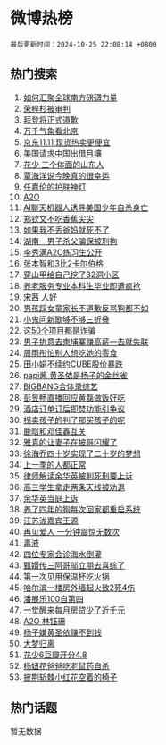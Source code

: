 # 微博热榜

`最后更新时间：2024-10-25 22:08:14 +0800`

## 热门搜索

1. [如何汇聚全球南方磅礴力量](https://m.weibo.cn/search?containerid=100103type%3D1%26t%3D10%26q%3D%23%E5%A6%82%E4%BD%95%E6%B1%87%E8%81%9A%E5%85%A8%E7%90%83%E5%8D%97%E6%96%B9%E7%A3%85%E7%A4%B4%E5%8A%9B%E9%87%8F%23&stream_entry_id=51&isnewpage=1&extparam=seat%3D1%26c_type%3D51%26q%3D%2523%25E5%25A6%2582%25E4%25BD%2595%25E6%25B1%2587%25E8%2581%259A%25E5%2585%25A8%25E7%2590%2583%25E5%258D%2597%25E6%2596%25B9%25E7%25A3%2585%25E7%25A4%25B4%25E5%258A%259B%25E9%2587%258F%2523%26dgr%3D0%26cate%3D10103%26pos%3D0%26filter_type%3Drealtimehot%26stream_entry_id%3D51%26display_time%3D1729865293%26pre_seqid%3D172986529359302206032149)
1. [荣梓杉被审判](https://m.weibo.cn/search?containerid=100103type%3D1%26t%3D10%26q%3D%23%E8%8D%A3%E6%A2%93%E6%9D%89%E8%A2%AB%E5%AE%A1%E5%88%A4%23&stream_entry_id=31&isnewpage=1&extparam=seat%3D1%26c_type%3D31%26band_rank%3D1%26cate%3D5001%26lcate%3D5001%26flag%3D1%26q%3D%2523%25E8%258D%25A3%25E6%25A2%2593%25E6%259D%2589%25E8%25A2%25AB%25E5%25AE%25A1%25E5%2588%25A4%2523%26dgr%3D0%26stream_entry_id%3D31%26realpos%3D1%26filter_type%3Drealtimehot%26pos%3D0%26display_time%3D1729865293%26pre_seqid%3D172986529359302206032149)
1. [拜登将正式道歉](https://m.weibo.cn/search?containerid=100103type%3D1%26t%3D10%26q%3D%23%E6%8B%9C%E7%99%BB%E5%B0%86%E6%AD%A3%E5%BC%8F%E9%81%93%E6%AD%89%23&stream_entry_id=31&isnewpage=1&extparam=seat%3D1%26c_type%3D31%26band_rank%3D2%26cate%3D5001%26lcate%3D5001%26flag%3D1%26q%3D%2523%25E6%258B%259C%25E7%2599%25BB%25E5%25B0%2586%25E6%25AD%25A3%25E5%25BC%258F%25E9%2581%2593%25E6%25AD%2589%2523%26dgr%3D0%26stream_entry_id%3D31%26realpos%3D2%26filter_type%3Drealtimehot%26pos%3D1%26display_time%3D1729865293%26pre_seqid%3D172986529359302206032149)
1. [万千气象看北京](https://m.weibo.cn/search?containerid=100103type%3D1%26t%3D10%26q%3D%23%E4%B8%87%E5%8D%83%E6%B0%94%E8%B1%A1%E7%9C%8B%E5%8C%97%E4%BA%AC%23&stream_entry_id=31&isnewpage=1&extparam=seat%3D1%26c_type%3D31%26band_rank%3D3%26cate%3D5001%26lcate%3D5001%26flag%3D0%26q%3D%2523%25E4%25B8%2587%25E5%258D%2583%25E6%25B0%2594%25E8%25B1%25A1%25E7%259C%258B%25E5%258C%2597%25E4%25BA%25AC%2523%26dgr%3D0%26stream_entry_id%3D31%26realpos%3D3%26filter_type%3Drealtimehot%26pos%3D2%26display_time%3D1729865293%26pre_seqid%3D172986529359302206032149)
1. [京东11.11 现货热卖更便宜](https://m.weibo.cn/search?containerid=100103type%3D1%26t%3D10%26q%3D%23%E4%BA%AC%E4%B8%9C11.11+%E7%8E%B0%E8%B4%A7%E7%83%AD%E5%8D%96%E6%9B%B4%E4%BE%BF%E5%AE%9C%23&stream_entry_id=31&isnewpage=1&extparam=seat%3D1%26c_type%3D31%26adid%3D260430%26band_rank%3D4%26cate%3D5001%26pos%3D3%26is_ad_pos%3D1%26stream_entry_id%3D31%26q%3D%2523%25E4%25BA%25AC%25E4%25B8%259C11.11%2520%25E7%258E%25B0%25E8%25B4%25A7%25E7%2583%25AD%25E5%258D%2596%25E6%259B%25B4%25E4%25BE%25BF%25E5%25AE%259C%2523%26dgr%3D0%26lcate%3D5001%26filter_type%3Drealtimehot%26topic_ad%3D1%26display_time%3D1729865293%26pre_seqid%3D172986529359302206032149)
1. [美国请求中国出借月壤](https://m.weibo.cn/search?containerid=100103type%3D1%26t%3D10%26q%3D%23%E7%BE%8E%E5%9B%BD%E8%AF%B7%E6%B1%82%E4%B8%AD%E5%9B%BD%E5%87%BA%E5%80%9F%E6%9C%88%E5%A3%A4%23&stream_entry_id=31&isnewpage=1&extparam=seat%3D1%26c_type%3D31%26band_rank%3D4%26cate%3D5001%26lcate%3D5001%26flag%3D2%26q%3D%2523%25E7%25BE%258E%25E5%259B%25BD%25E8%25AF%25B7%25E6%25B1%2582%25E4%25B8%25AD%25E5%259B%25BD%25E5%2587%25BA%25E5%2580%259F%25E6%259C%2588%25E5%25A3%25A4%2523%26dgr%3D0%26stream_entry_id%3D31%26realpos%3D4%26filter_type%3Drealtimehot%26pos%3D4%26display_time%3D1729865293%26pre_seqid%3D172986529359302206032149)
1. [花少 三个体面的山东人](https://m.weibo.cn/search?containerid=100103type%3D1%26t%3D10%26q%3D%E8%8A%B1%E5%B0%91+%E4%B8%89%E4%B8%AA%E4%BD%93%E9%9D%A2%E7%9A%84%E5%B1%B1%E4%B8%9C%E4%BA%BA&stream_entry_id=31&isnewpage=1&extparam=seat%3D1%26c_type%3D31%26band_rank%3D5%26cate%3D5001%26lcate%3D5001%26flag%3D2%26q%3D%25E8%258A%25B1%25E5%25B0%2591%2520%25E4%25B8%2589%25E4%25B8%25AA%25E4%25BD%2593%25E9%259D%25A2%25E7%259A%2584%25E5%25B1%25B1%25E4%25B8%259C%25E4%25BA%25BA%26dgr%3D0%26stream_entry_id%3D31%26realpos%3D5%26filter_type%3Drealtimehot%26pos%3D5%26display_time%3D1729865293%26pre_seqid%3D172986529359302206032149)
1. [覃海洋说今晚真的很幸运](https://m.weibo.cn/search?containerid=100103type%3D1%26t%3D10%26q%3D%23%E8%A6%83%E6%B5%B7%E6%B4%8B%E8%AF%B4%E4%BB%8A%E6%99%9A%E7%9C%9F%E7%9A%84%E5%BE%88%E5%B9%B8%E8%BF%90%23&stream_entry_id=31&isnewpage=1&extparam=seat%3D1%26c_type%3D31%26band_rank%3D6%26cate%3D5001%26lcate%3D5001%26flag%3D1%26q%3D%2523%25E8%25A6%2583%25E6%25B5%25B7%25E6%25B4%258B%25E8%25AF%25B4%25E4%25BB%258A%25E6%2599%259A%25E7%259C%259F%25E7%259A%2584%25E5%25BE%2588%25E5%25B9%25B8%25E8%25BF%2590%2523%26dgr%3D0%26stream_entry_id%3D31%26realpos%3D6%26filter_type%3Drealtimehot%26pos%3D6%26display_time%3D1729865293%26pre_seqid%3D172986529359302206032149)
1. [任嘉伦的护肤神灯](https://m.weibo.cn/search?containerid=100103type%3D1%26t%3D10%26q%3D%23%E4%BB%BB%E5%98%89%E4%BC%A6%E7%9A%84%E6%8A%A4%E8%82%A4%E7%A5%9E%E7%81%AF%23&stream_entry_id=31&isnewpage=1&extparam=seat%3D1%26c_type%3D31%26adid%3D260286%26band_rank%3D7%26cate%3D5001%26pos%3D7%26is_ad_pos%3D1%26stream_entry_id%3D31%26q%3D%2523%25E4%25BB%25BB%25E5%2598%2589%25E4%25BC%25A6%25E7%259A%2584%25E6%258A%25A4%25E8%2582%25A4%25E7%25A5%259E%25E7%2581%25AF%2523%26dgr%3D0%26lcate%3D5001%26filter_type%3Drealtimehot%26topic_ad%3D1%26display_time%3D1729865293%26pre_seqid%3D172986529359302206032149)
1. [A2O](https://m.weibo.cn/search?containerid=100103type%3D1%26t%3D10%26q%3DA2O&stream_entry_id=31&isnewpage=1&extparam=seat%3D1%26c_type%3D31%26band_rank%3D7%26cate%3D5001%26lcate%3D5001%26flag%3D1%26q%3DA2O%26dgr%3D0%26stream_entry_id%3D31%26realpos%3D7%26filter_type%3Drealtimehot%26pos%3D8%26display_time%3D1729865293%26pre_seqid%3D172986529359302206032149)
1. [AI聊天机器人诱导美国少年自杀身亡](https://m.weibo.cn/search?containerid=100103type%3D1%26t%3D10%26q%3D%23AI%E8%81%8A%E5%A4%A9%E6%9C%BA%E5%99%A8%E4%BA%BA%E8%AF%B1%E5%AF%BC%E7%BE%8E%E5%9B%BD%E5%B0%91%E5%B9%B4%E8%87%AA%E6%9D%80%E8%BA%AB%E4%BA%A1%23&stream_entry_id=31&isnewpage=1&extparam=seat%3D1%26c_type%3D31%26band_rank%3D8%26cate%3D5001%26lcate%3D5001%26flag%3D1%26q%3D%2523AI%25E8%2581%258A%25E5%25A4%25A9%25E6%259C%25BA%25E5%2599%25A8%25E4%25BA%25BA%25E8%25AF%25B1%25E5%25AF%25BC%25E7%25BE%258E%25E5%259B%25BD%25E5%25B0%2591%25E5%25B9%25B4%25E8%2587%25AA%25E6%259D%2580%25E8%25BA%25AB%25E4%25BA%25A1%2523%26dgr%3D0%26stream_entry_id%3D31%26realpos%3D8%26filter_type%3Drealtimehot%26pos%3D9%26display_time%3D1729865293%26pre_seqid%3D172986529359302206032149)
1. [郑钦文不吃香蕉尖尖](https://m.weibo.cn/search?containerid=100103type%3D1%26t%3D10%26q%3D%E9%83%91%E9%92%A6%E6%96%87%E4%B8%8D%E5%90%83%E9%A6%99%E8%95%89%E5%B0%96%E5%B0%96&stream_entry_id=31&isnewpage=1&extparam=seat%3D1%26c_type%3D31%26band_rank%3D9%26cate%3D5001%26lcate%3D5001%26flag%3D0%26q%3D%25E9%2583%2591%25E9%2592%25A6%25E6%2596%2587%25E4%25B8%258D%25E5%2590%2583%25E9%25A6%2599%25E8%2595%2589%25E5%25B0%2596%25E5%25B0%2596%26dgr%3D0%26stream_entry_id%3D31%26realpos%3D9%26filter_type%3Drealtimehot%26pos%3D10%26display_time%3D1729865293%26pre_seqid%3D172986529359302206032149)
1. [如果我不丢爸妈就死不了](https://m.weibo.cn/search?containerid=100103type%3D1%26t%3D10%26q%3D%23%E5%A6%82%E6%9E%9C%E6%88%91%E4%B8%8D%E4%B8%A2%E7%88%B8%E5%A6%88%E5%B0%B1%E6%AD%BB%E4%B8%8D%E4%BA%86%23&stream_entry_id=31&isnewpage=1&extparam=seat%3D1%26c_type%3D31%26band_rank%3D10%26cate%3D5001%26lcate%3D5001%26flag%3D1%26q%3D%2523%25E5%25A6%2582%25E6%259E%259C%25E6%2588%2591%25E4%25B8%258D%25E4%25B8%25A2%25E7%2588%25B8%25E5%25A6%2588%25E5%25B0%25B1%25E6%25AD%25BB%25E4%25B8%258D%25E4%25BA%2586%2523%26dgr%3D0%26stream_entry_id%3D31%26realpos%3D10%26filter_type%3Drealtimehot%26pos%3D11%26display_time%3D1729865293%26pre_seqid%3D172986529359302206032149)
1. [湖南一男子杀父骗保被刑拘](https://m.weibo.cn/search?containerid=100103type%3D1%26t%3D10%26q%3D%23%E6%B9%96%E5%8D%97%E4%B8%80%E7%94%B7%E5%AD%90%E6%9D%80%E7%88%B6%E9%AA%97%E4%BF%9D%E8%A2%AB%E5%88%91%E6%8B%98%23&stream_entry_id=31&isnewpage=1&extparam=seat%3D1%26c_type%3D31%26band_rank%3D11%26cate%3D5001%26lcate%3D5001%26flag%3D1%26q%3D%2523%25E6%25B9%2596%25E5%258D%2597%25E4%25B8%2580%25E7%2594%25B7%25E5%25AD%2590%25E6%259D%2580%25E7%2588%25B6%25E9%25AA%2597%25E4%25BF%259D%25E8%25A2%25AB%25E5%2588%2591%25E6%258B%2598%2523%26dgr%3D0%26stream_entry_id%3D31%26realpos%3D11%26filter_type%3Drealtimehot%26pos%3D12%26display_time%3D1729865293%26pre_seqid%3D172986529359302206032149)
1. [李秀满A2O练习生公开](https://m.weibo.cn/search?containerid=100103type%3D1%26t%3D10%26q%3D%23%E6%9D%8E%E7%A7%80%E6%BB%A1A2O%E7%BB%83%E4%B9%A0%E7%94%9F%E5%85%AC%E5%BC%80%23&stream_entry_id=31&isnewpage=1&extparam=seat%3D1%26c_type%3D31%26band_rank%3D12%26cate%3D5001%26lcate%3D5001%26flag%3D1%26q%3D%2523%25E6%259D%258E%25E7%25A7%2580%25E6%25BB%25A1A2O%25E7%25BB%2583%25E4%25B9%25A0%25E7%2594%259F%25E5%2585%25AC%25E5%25BC%2580%2523%26dgr%3D0%26stream_entry_id%3D31%26realpos%3D12%26filter_type%3Drealtimehot%26pos%3D13%26display_time%3D1729865293%26pre_seqid%3D172986529359302206032149)
1. [张本智和3比2卡尔伯格](https://m.weibo.cn/search?containerid=100103type%3D1%26t%3D10%26q%3D%23%E5%BC%A0%E6%9C%AC%E6%99%BA%E5%92%8C3%E6%AF%942%E5%8D%A1%E5%B0%94%E4%BC%AF%E6%A0%BC%23&stream_entry_id=31&isnewpage=1&extparam=seat%3D1%26c_type%3D31%26band_rank%3D13%26cate%3D5001%26lcate%3D5001%26flag%3D1%26q%3D%2523%25E5%25BC%25A0%25E6%259C%25AC%25E6%2599%25BA%25E5%2592%258C3%25E6%25AF%25942%25E5%258D%25A1%25E5%25B0%2594%25E4%25BC%25AF%25E6%25A0%25BC%2523%26dgr%3D0%26stream_entry_id%3D31%26realpos%3D13%26filter_type%3Drealtimehot%26pos%3D14%26display_time%3D1729865293%26pre_seqid%3D172986529359302206032149)
1. [穿山甲给自己挖了32洞小区](https://m.weibo.cn/search?containerid=100103type%3D1%26t%3D10%26q%3D%23%E7%A9%BF%E5%B1%B1%E7%94%B2%E7%BB%99%E8%87%AA%E5%B7%B1%E6%8C%96%E4%BA%8632%E6%B4%9E%E5%B0%8F%E5%8C%BA%23&stream_entry_id=31&isnewpage=1&extparam=seat%3D1%26c_type%3D31%26band_rank%3D14%26cate%3D5001%26lcate%3D5001%26flag%3D1%26q%3D%2523%25E7%25A9%25BF%25E5%25B1%25B1%25E7%2594%25B2%25E7%25BB%2599%25E8%2587%25AA%25E5%25B7%25B1%25E6%258C%2596%25E4%25BA%258632%25E6%25B4%259E%25E5%25B0%258F%25E5%258C%25BA%2523%26dgr%3D0%26stream_entry_id%3D31%26realpos%3D14%26filter_type%3Drealtimehot%26pos%3D15%26display_time%3D1729865293%26pre_seqid%3D172986529359302206032149)
1. [养老服务专业本科生毕业即遭疯抢](https://m.weibo.cn/search?containerid=100103type%3D1%26t%3D10%26q%3D%23%E5%85%BB%E8%80%81%E6%9C%8D%E5%8A%A1%E4%B8%93%E4%B8%9A%E6%9C%AC%E7%A7%91%E7%94%9F%E6%AF%95%E4%B8%9A%E5%8D%B3%E9%81%AD%E7%96%AF%E6%8A%A2%23&stream_entry_id=31&isnewpage=1&extparam=seat%3D1%26c_type%3D31%26band_rank%3D15%26cate%3D5001%26lcate%3D5001%26flag%3D1%26q%3D%2523%25E5%2585%25BB%25E8%2580%2581%25E6%259C%258D%25E5%258A%25A1%25E4%25B8%2593%25E4%25B8%259A%25E6%259C%25AC%25E7%25A7%2591%25E7%2594%259F%25E6%25AF%2595%25E4%25B8%259A%25E5%258D%25B3%25E9%2581%25AD%25E7%2596%25AF%25E6%258A%25A2%2523%26dgr%3D0%26stream_entry_id%3D31%26realpos%3D15%26filter_type%3Drealtimehot%26pos%3D16%26display_time%3D1729865293%26pre_seqid%3D172986529359302206032149)
1. [宋茜 人好](https://m.weibo.cn/search?containerid=100103type%3D1%26t%3D10%26q%3D%E5%AE%8B%E8%8C%9C+%E4%BA%BA%E5%A5%BD&stream_entry_id=31&isnewpage=1&extparam=seat%3D1%26c_type%3D31%26band_rank%3D16%26cate%3D5001%26lcate%3D5001%26flag%3D0%26q%3D%25E5%25AE%258B%25E8%258C%259C%2520%25E4%25BA%25BA%25E5%25A5%25BD%26dgr%3D0%26stream_entry_id%3D31%26realpos%3D16%26filter_type%3Drealtimehot%26pos%3D17%26display_time%3D1729865293%26pre_seqid%3D172986529359302206032149)
1. [男孩踩女童家长不道歉反骂狗都不如](https://m.weibo.cn/search?containerid=100103type%3D1%26t%3D10%26q%3D%23%E7%94%B7%E5%AD%A9%E8%B8%A9%E5%A5%B3%E7%AB%A5%E5%AE%B6%E9%95%BF%E4%B8%8D%E9%81%93%E6%AD%89%E5%8F%8D%E9%AA%82%E7%8B%97%E9%83%BD%E4%B8%8D%E5%A6%82%23&stream_entry_id=31&isnewpage=1&extparam=seat%3D1%26c_type%3D31%26band_rank%3D17%26cate%3D5001%26lcate%3D5001%26flag%3D0%26q%3D%2523%25E7%2594%25B7%25E5%25AD%25A9%25E8%25B8%25A9%25E5%25A5%25B3%25E7%25AB%25A5%25E5%25AE%25B6%25E9%2595%25BF%25E4%25B8%258D%25E9%2581%2593%25E6%25AD%2589%25E5%258F%258D%25E9%25AA%2582%25E7%258B%2597%25E9%2583%25BD%25E4%25B8%258D%25E5%25A6%2582%2523%26dgr%3D0%26stream_entry_id%3D31%26realpos%3D17%26filter_type%3Drealtimehot%26pos%3D18%26display_time%3D1729865293%26pre_seqid%3D172986529359302206032149)
1. [小鬼问新歌够不够三折叠](https://m.weibo.cn/search?containerid=100103type%3D1%26t%3D10%26q%3D%E5%B0%8F%E9%AC%BC%E9%97%AE%E6%96%B0%E6%AD%8C%E5%A4%9F%E4%B8%8D%E5%A4%9F%E4%B8%89%E6%8A%98%E5%8F%A0&stream_entry_id=31&isnewpage=1&extparam=seat%3D1%26c_type%3D31%26band_rank%3D18%26cate%3D5001%26lcate%3D5001%26flag%3D1%26q%3D%25E5%25B0%258F%25E9%25AC%25BC%25E9%2597%25AE%25E6%2596%25B0%25E6%25AD%258C%25E5%25A4%259F%25E4%25B8%258D%25E5%25A4%259F%25E4%25B8%2589%25E6%258A%2598%25E5%258F%25A0%26dgr%3D0%26stream_entry_id%3D31%26realpos%3D18%26filter_type%3Drealtimehot%26pos%3D19%26display_time%3D1729865293%26pre_seqid%3D172986529359302206032149)
1. [这50个项目都是诈骗](https://m.weibo.cn/search?containerid=100103type%3D1%26t%3D10%26q%3D%23%E8%BF%9950%E4%B8%AA%E9%A1%B9%E7%9B%AE%E9%83%BD%E6%98%AF%E8%AF%88%E9%AA%97%23&stream_entry_id=31&isnewpage=1&extparam=seat%3D1%26c_type%3D31%26band_rank%3D19%26cate%3D5001%26lcate%3D5001%26flag%3D0%26q%3D%2523%25E8%25BF%259950%25E4%25B8%25AA%25E9%25A1%25B9%25E7%259B%25AE%25E9%2583%25BD%25E6%2598%25AF%25E8%25AF%2588%25E9%25AA%2597%2523%26dgr%3D0%26stream_entry_id%3D31%26realpos%3D19%26filter_type%3Drealtimehot%26pos%3D20%26display_time%3D1729865293%26pre_seqid%3D172986529359302206032149)
1. [男子执意去柬埔寨赚高薪一去就失联](https://m.weibo.cn/search?containerid=100103type%3D1%26t%3D10%26q%3D%23%E7%94%B7%E5%AD%90%E6%89%A7%E6%84%8F%E5%8E%BB%E6%9F%AC%E5%9F%94%E5%AF%A8%E8%B5%9A%E9%AB%98%E8%96%AA%E4%B8%80%E5%8E%BB%E5%B0%B1%E5%A4%B1%E8%81%94%23&stream_entry_id=31&isnewpage=1&extparam=seat%3D1%26c_type%3D31%26band_rank%3D20%26cate%3D5001%26lcate%3D5001%26flag%3D1%26q%3D%2523%25E7%2594%25B7%25E5%25AD%2590%25E6%2589%25A7%25E6%2584%258F%25E5%258E%25BB%25E6%259F%25AC%25E5%259F%2594%25E5%25AF%25A8%25E8%25B5%259A%25E9%25AB%2598%25E8%2596%25AA%25E4%25B8%2580%25E5%258E%25BB%25E5%25B0%25B1%25E5%25A4%25B1%25E8%2581%2594%2523%26dgr%3D0%26stream_entry_id%3D31%26realpos%3D20%26filter_type%3Drealtimehot%26pos%3D21%26display_time%3D1729865293%26pre_seqid%3D172986529359302206032149)
1. [周雨彤怕别人想吃她的零食](https://m.weibo.cn/search?containerid=100103type%3D1%26t%3D10%26q%3D%23%E5%91%A8%E9%9B%A8%E5%BD%A4%E6%80%95%E5%88%AB%E4%BA%BA%E6%83%B3%E5%90%83%E5%A5%B9%E7%9A%84%E9%9B%B6%E9%A3%9F%23&stream_entry_id=31&isnewpage=1&extparam=seat%3D1%26c_type%3D31%26band_rank%3D21%26cate%3D5001%26lcate%3D5001%26flag%3D2%26q%3D%2523%25E5%2591%25A8%25E9%259B%25A8%25E5%25BD%25A4%25E6%2580%2595%25E5%2588%25AB%25E4%25BA%25BA%25E6%2583%25B3%25E5%2590%2583%25E5%25A5%25B9%25E7%259A%2584%25E9%259B%25B6%25E9%25A3%259F%2523%26dgr%3D0%26stream_entry_id%3D31%26realpos%3D21%26filter_type%3Drealtimehot%26pos%3D22%26display_time%3D1729865293%26pre_seqid%3D172986529359302206032149)
1. [田小娟不续约CUBE股价暴跌](https://m.weibo.cn/search?containerid=100103type%3D1%26t%3D10%26q%3D%23%E7%94%B0%E5%B0%8F%E5%A8%9F%E4%B8%8D%E7%BB%AD%E7%BA%A6CUBE%E8%82%A1%E4%BB%B7%E6%9A%B4%E8%B7%8C%23&stream_entry_id=31&isnewpage=1&extparam=seat%3D1%26c_type%3D31%26band_rank%3D22%26cate%3D5001%26lcate%3D5001%26flag%3D1%26q%3D%2523%25E7%2594%25B0%25E5%25B0%258F%25E5%25A8%259F%25E4%25B8%258D%25E7%25BB%25AD%25E7%25BA%25A6CUBE%25E8%2582%25A1%25E4%25BB%25B7%25E6%259A%25B4%25E8%25B7%258C%2523%26dgr%3D0%26stream_entry_id%3D31%26realpos%3D22%26filter_type%3Drealtimehot%26pos%3D23%26display_time%3D1729865293%26pre_seqid%3D172986529359302206032149)
1. [papi酱 黄圣依是杨子的金丝雀](https://m.weibo.cn/search?containerid=100103type%3D1%26t%3D10%26q%3Dpapi%E9%85%B1+%E9%BB%84%E5%9C%A3%E4%BE%9D%E6%98%AF%E6%9D%A8%E5%AD%90%E7%9A%84%E9%87%91%E4%B8%9D%E9%9B%80&stream_entry_id=31&isnewpage=1&extparam=seat%3D1%26c_type%3D31%26band_rank%3D23%26cate%3D5001%26lcate%3D5001%26flag%3D0%26q%3Dpapi%25E9%2585%25B1%2520%25E9%25BB%2584%25E5%259C%25A3%25E4%25BE%259D%25E6%2598%25AF%25E6%259D%25A8%25E5%25AD%2590%25E7%259A%2584%25E9%2587%2591%25E4%25B8%259D%25E9%259B%2580%26dgr%3D0%26stream_entry_id%3D31%26realpos%3D23%26filter_type%3Drealtimehot%26pos%3D24%26display_time%3D1729865293%26pre_seqid%3D172986529359302206032149)
1. [BIGBANG合体录综艺](https://m.weibo.cn/search?containerid=100103type%3D1%26t%3D10%26q%3D%23BIGBANG%E5%90%88%E4%BD%93%E5%BD%95%E7%BB%BC%E8%89%BA%23&stream_entry_id=31&isnewpage=1&extparam=seat%3D1%26c_type%3D31%26band_rank%3D24%26cate%3D5001%26lcate%3D5001%26flag%3D0%26q%3D%2523BIGBANG%25E5%2590%2588%25E4%25BD%2593%25E5%25BD%2595%25E7%25BB%25BC%25E8%2589%25BA%2523%26dgr%3D0%26stream_entry_id%3D31%26realpos%3D24%26filter_type%3Drealtimehot%26pos%3D25%26display_time%3D1729865293%26pre_seqid%3D172986529359302206032149)
1. [彭昱畅直播回应黄磊做饭好吃](https://m.weibo.cn/search?containerid=100103type%3D1%26t%3D10%26q%3D%23%E5%BD%AD%E6%98%B1%E7%95%85%E7%9B%B4%E6%92%AD%E5%9B%9E%E5%BA%94%E9%BB%84%E7%A3%8A%E5%81%9A%E9%A5%AD%E5%A5%BD%E5%90%83%23&stream_entry_id=31&isnewpage=1&extparam=seat%3D1%26c_type%3D31%26band_rank%3D25%26cate%3D5001%26lcate%3D5001%26flag%3D0%26q%3D%2523%25E5%25BD%25AD%25E6%2598%25B1%25E7%2595%2585%25E7%259B%25B4%25E6%2592%25AD%25E5%259B%259E%25E5%25BA%2594%25E9%25BB%2584%25E7%25A3%258A%25E5%2581%259A%25E9%25A5%25AD%25E5%25A5%25BD%25E5%2590%2583%2523%26dgr%3D0%26stream_entry_id%3D31%26realpos%3D25%26filter_type%3Drealtimehot%26pos%3D26%26display_time%3D1729865293%26pre_seqid%3D172986529359302206032149)
1. [酒店订单订后即焚功能引争议](https://m.weibo.cn/search?containerid=100103type%3D1%26t%3D10%26q%3D%23%E9%85%92%E5%BA%97%E8%AE%A2%E5%8D%95%E8%AE%A2%E5%90%8E%E5%8D%B3%E7%84%9A%E5%8A%9F%E8%83%BD%E5%BC%95%E4%BA%89%E8%AE%AE%23&stream_entry_id=31&isnewpage=1&extparam=seat%3D1%26c_type%3D31%26band_rank%3D26%26cate%3D5001%26lcate%3D5001%26flag%3D1%26q%3D%2523%25E9%2585%2592%25E5%25BA%2597%25E8%25AE%25A2%25E5%258D%2595%25E8%25AE%25A2%25E5%2590%258E%25E5%258D%25B3%25E7%2584%259A%25E5%258A%259F%25E8%2583%25BD%25E5%25BC%2595%25E4%25BA%2589%25E8%25AE%25AE%2523%26dgr%3D0%26stream_entry_id%3D31%26realpos%3D26%26filter_type%3Drealtimehot%26pos%3D27%26display_time%3D1729865293%26pre_seqid%3D172986529359302206032149)
1. [拐卖孩子的判了那买孩子的呢](https://m.weibo.cn/search?containerid=100103type%3D1%26t%3D10%26q%3D%23%E6%8B%90%E5%8D%96%E5%AD%A9%E5%AD%90%E7%9A%84%E5%88%A4%E4%BA%86%E9%82%A3%E4%B9%B0%E5%AD%A9%E5%AD%90%E7%9A%84%E5%91%A2%23&stream_entry_id=31&isnewpage=1&extparam=seat%3D1%26c_type%3D31%26band_rank%3D27%26cate%3D5001%26lcate%3D5001%26flag%3D1%26q%3D%2523%25E6%258B%2590%25E5%258D%2596%25E5%25AD%25A9%25E5%25AD%2590%25E7%259A%2584%25E5%2588%25A4%25E4%25BA%2586%25E9%2582%25A3%25E4%25B9%25B0%25E5%25AD%25A9%25E5%25AD%2590%25E7%259A%2584%25E5%2591%25A2%2523%26dgr%3D0%26stream_entry_id%3D31%26realpos%3D27%26filter_type%3Drealtimehot%26pos%3D28%26display_time%3D1729865293%26pre_seqid%3D172986529359302206032149)
1. [鹿晗和邓佳鑫互关](https://m.weibo.cn/search?containerid=100103type%3D1%26t%3D10%26q%3D%23%E9%B9%BF%E6%99%97%E5%92%8C%E9%82%93%E4%BD%B3%E9%91%AB%E4%BA%92%E5%85%B3%23&stream_entry_id=31&isnewpage=1&extparam=seat%3D1%26c_type%3D31%26band_rank%3D28%26cate%3D5001%26lcate%3D5001%26flag%3D0%26q%3D%2523%25E9%25B9%25BF%25E6%2599%2597%25E5%2592%258C%25E9%2582%2593%25E4%25BD%25B3%25E9%2591%25AB%25E4%25BA%2592%25E5%2585%25B3%2523%26dgr%3D0%26stream_entry_id%3D31%26realpos%3D28%26filter_type%3Drealtimehot%26pos%3D29%26display_time%3D1729865293%26pre_seqid%3D172986529359302206032149)
1. [雅真的让妻子在披哥闪耀了](https://m.weibo.cn/search?containerid=100103type%3D1%26t%3D10%26q%3D%E9%9B%85%E7%9C%9F%E7%9A%84%E8%AE%A9%E5%A6%BB%E5%AD%90%E5%9C%A8%E6%8A%AB%E5%93%A5%E9%97%AA%E8%80%80%E4%BA%86&stream_entry_id=31&isnewpage=1&extparam=seat%3D1%26c_type%3D31%26band_rank%3D29%26cate%3D5001%26lcate%3D5001%26flag%3D1%26q%3D%25E9%259B%2585%25E7%259C%259F%25E7%259A%2584%25E8%25AE%25A9%25E5%25A6%25BB%25E5%25AD%2590%25E5%259C%25A8%25E6%258A%25AB%25E5%2593%25A5%25E9%2597%25AA%25E8%2580%2580%25E4%25BA%2586%26dgr%3D0%26stream_entry_id%3D31%26realpos%3D29%26filter_type%3Drealtimehot%26pos%3D30%26display_time%3D1729865293%26pre_seqid%3D172986529359302206032149)
1. [徐海乔四十岁实现了二十岁的梦想](https://m.weibo.cn/search?containerid=100103type%3D1%26t%3D10%26q%3D%E5%BE%90%E6%B5%B7%E4%B9%94%E5%9B%9B%E5%8D%81%E5%B2%81%E5%AE%9E%E7%8E%B0%E4%BA%86%E4%BA%8C%E5%8D%81%E5%B2%81%E7%9A%84%E6%A2%A6%E6%83%B3&stream_entry_id=31&isnewpage=1&extparam=seat%3D1%26c_type%3D31%26band_rank%3D30%26cate%3D5001%26lcate%3D5001%26flag%3D1%26q%3D%25E5%25BE%2590%25E6%25B5%25B7%25E4%25B9%2594%25E5%259B%259B%25E5%258D%2581%25E5%25B2%2581%25E5%25AE%259E%25E7%258E%25B0%25E4%25BA%2586%25E4%25BA%258C%25E5%258D%2581%25E5%25B2%2581%25E7%259A%2584%25E6%25A2%25A6%25E6%2583%25B3%26dgr%3D0%26stream_entry_id%3D31%26realpos%3D30%26filter_type%3Drealtimehot%26pos%3D31%26display_time%3D1729865293%26pre_seqid%3D172986529359302206032149)
1. [上一季的人都正常](https://m.weibo.cn/search?containerid=100103type%3D1%26t%3D10%26q%3D%E4%B8%8A%E4%B8%80%E5%AD%A3%E7%9A%84%E4%BA%BA%E9%83%BD%E6%AD%A3%E5%B8%B8&stream_entry_id=31&isnewpage=1&extparam=seat%3D1%26c_type%3D31%26band_rank%3D31%26cate%3D5001%26lcate%3D5001%26flag%3D1%26q%3D%25E4%25B8%258A%25E4%25B8%2580%25E5%25AD%25A3%25E7%259A%2584%25E4%25BA%25BA%25E9%2583%25BD%25E6%25AD%25A3%25E5%25B8%25B8%26dgr%3D0%26stream_entry_id%3D31%26realpos%3D31%26filter_type%3Drealtimehot%26pos%3D32%26display_time%3D1729865293%26pre_seqid%3D172986529359302206032149)
1. [律师解读余华英被判死刑要上诉](https://m.weibo.cn/search?containerid=100103type%3D1%26t%3D10%26q%3D%23%E5%BE%8B%E5%B8%88%E8%A7%A3%E8%AF%BB%E4%BD%99%E5%8D%8E%E8%8B%B1%E8%A2%AB%E5%88%A4%E6%AD%BB%E5%88%91%E8%A6%81%E4%B8%8A%E8%AF%89%23&stream_entry_id=31&isnewpage=1&extparam=seat%3D1%26c_type%3D31%26band_rank%3D32%26cate%3D5001%26lcate%3D5001%26flag%3D0%26q%3D%2523%25E5%25BE%258B%25E5%25B8%2588%25E8%25A7%25A3%25E8%25AF%25BB%25E4%25BD%2599%25E5%258D%258E%25E8%258B%25B1%25E8%25A2%25AB%25E5%2588%25A4%25E6%25AD%25BB%25E5%2588%2591%25E8%25A6%2581%25E4%25B8%258A%25E8%25AF%2589%2523%26dgr%3D0%26stream_entry_id%3D31%26realpos%3D32%26filter_type%3Drealtimehot%26pos%3D33%26display_time%3D1729865293%26pre_seqid%3D172986529359302206032149)
1. [高三学生拿走两条天线被劝退](https://m.weibo.cn/search?containerid=100103type%3D1%26t%3D10%26q%3D%23%E9%AB%98%E4%B8%89%E5%AD%A6%E7%94%9F%E6%8B%BF%E8%B5%B0%E4%B8%A4%E6%9D%A1%E5%A4%A9%E7%BA%BF%E8%A2%AB%E5%8A%9D%E9%80%80%23&stream_entry_id=31&isnewpage=1&extparam=seat%3D1%26c_type%3D31%26band_rank%3D33%26cate%3D5001%26lcate%3D5001%26flag%3D0%26q%3D%2523%25E9%25AB%2598%25E4%25B8%2589%25E5%25AD%25A6%25E7%2594%259F%25E6%258B%25BF%25E8%25B5%25B0%25E4%25B8%25A4%25E6%259D%25A1%25E5%25A4%25A9%25E7%25BA%25BF%25E8%25A2%25AB%25E5%258A%259D%25E9%2580%2580%2523%26dgr%3D0%26stream_entry_id%3D31%26realpos%3D33%26filter_type%3Drealtimehot%26pos%3D34%26display_time%3D1729865293%26pre_seqid%3D172986529359302206032149)
1. [余华英当庭上诉](https://m.weibo.cn/search?containerid=100103type%3D1%26t%3D10%26q%3D%23%E4%BD%99%E5%8D%8E%E8%8B%B1%E5%BD%93%E5%BA%AD%E4%B8%8A%E8%AF%89%23&stream_entry_id=31&isnewpage=1&extparam=seat%3D1%26c_type%3D31%26band_rank%3D34%26cate%3D5001%26lcate%3D5001%26flag%3D0%26q%3D%2523%25E4%25BD%2599%25E5%258D%258E%25E8%258B%25B1%25E5%25BD%2593%25E5%25BA%25AD%25E4%25B8%258A%25E8%25AF%2589%2523%26dgr%3D0%26stream_entry_id%3D31%26realpos%3D34%26filter_type%3Drealtimehot%26pos%3D35%26display_time%3D1729865293%26pre_seqid%3D172986529359302206032149)
1. [养了四年的狗每次回家都重启系统](https://m.weibo.cn/search?containerid=100103type%3D1%26t%3D10%26q%3D%E5%85%BB%E4%BA%86%E5%9B%9B%E5%B9%B4%E7%9A%84%E7%8B%97%E6%AF%8F%E6%AC%A1%E5%9B%9E%E5%AE%B6%E9%83%BD%E9%87%8D%E5%90%AF%E7%B3%BB%E7%BB%9F&stream_entry_id=31&isnewpage=1&extparam=seat%3D1%26c_type%3D31%26band_rank%3D35%26cate%3D5001%26lcate%3D5001%26flag%3D0%26q%3D%25E5%2585%25BB%25E4%25BA%2586%25E5%259B%259B%25E5%25B9%25B4%25E7%259A%2584%25E7%258B%2597%25E6%25AF%258F%25E6%25AC%25A1%25E5%259B%259E%25E5%25AE%25B6%25E9%2583%25BD%25E9%2587%258D%25E5%2590%25AF%25E7%25B3%25BB%25E7%25BB%259F%26dgr%3D0%26stream_entry_id%3D31%26realpos%3D35%26filter_type%3Drealtimehot%26pos%3D36%26display_time%3D1729865293%26pre_seqid%3D172986529359302206032149)
1. [汪苏泷嘉宾王源](https://m.weibo.cn/search?containerid=100103type%3D1%26t%3D10%26q%3D%23%E6%B1%AA%E8%8B%8F%E6%B3%B7%E5%98%89%E5%AE%BE%E7%8E%8B%E6%BA%90%23&stream_entry_id=31&isnewpage=1&extparam=seat%3D1%26c_type%3D31%26band_rank%3D36%26cate%3D5001%26lcate%3D5001%26flag%3D0%26q%3D%2523%25E6%25B1%25AA%25E8%258B%258F%25E6%25B3%25B7%25E5%2598%2589%25E5%25AE%25BE%25E7%258E%258B%25E6%25BA%2590%2523%26dgr%3D0%26stream_entry_id%3D31%26realpos%3D36%26filter_type%3Drealtimehot%26pos%3D37%26display_time%3D1729865293%26pre_seqid%3D172986529359302206032149)
1. [再见爱人 一分钟震惊无数次](https://m.weibo.cn/search?containerid=100103type%3D1%26t%3D10%26q%3D%E5%86%8D%E8%A7%81%E7%88%B1%E4%BA%BA+%E4%B8%80%E5%88%86%E9%92%9F%E9%9C%87%E6%83%8A%E6%97%A0%E6%95%B0%E6%AC%A1&stream_entry_id=31&isnewpage=1&extparam=seat%3D1%26c_type%3D31%26band_rank%3D37%26cate%3D5001%26lcate%3D5001%26flag%3D0%26q%3D%25E5%2586%258D%25E8%25A7%2581%25E7%2588%25B1%25E4%25BA%25BA%2520%25E4%25B8%2580%25E5%2588%2586%25E9%2592%259F%25E9%259C%2587%25E6%2583%258A%25E6%2597%25A0%25E6%2595%25B0%25E6%25AC%25A1%26dgr%3D0%26stream_entry_id%3D31%26realpos%3D37%26filter_type%3Drealtimehot%26pos%3D38%26display_time%3D1729865293%26pre_seqid%3D172986529359302206032149)
1. [毒液](https://m.weibo.cn/search?containerid=100103type%3D1%26t%3D10%26q%3D%E6%AF%92%E6%B6%B2&stream_entry_id=31&isnewpage=1&extparam=seat%3D1%26c_type%3D31%26band_rank%3D38%26cate%3D5001%26lcate%3D5001%26flag%3D0%26q%3D%25E6%25AF%2592%25E6%25B6%25B2%26dgr%3D0%26stream_entry_id%3D31%26realpos%3D38%26filter_type%3Drealtimehot%26pos%3D39%26display_time%3D1729865293%26pre_seqid%3D172986529359302206032149)
1. [四位专家会诊海水倒灌](https://m.weibo.cn/search?containerid=100103type%3D1%26t%3D10%26q%3D%23%E5%9B%9B%E4%BD%8D%E4%B8%93%E5%AE%B6%E4%BC%9A%E8%AF%8A%E6%B5%B7%E6%B0%B4%E5%80%92%E7%81%8C%23&stream_entry_id=31&isnewpage=1&extparam=seat%3D1%26c_type%3D31%26band_rank%3D39%26cate%3D5001%26lcate%3D5001%26flag%3D1%26q%3D%2523%25E5%259B%259B%25E4%25BD%258D%25E4%25B8%2593%25E5%25AE%25B6%25E4%25BC%259A%25E8%25AF%258A%25E6%25B5%25B7%25E6%25B0%25B4%25E5%2580%2592%25E7%2581%258C%2523%26dgr%3D0%26stream_entry_id%3D31%26realpos%3D39%26filter_type%3Drealtimehot%26pos%3D40%26display_time%3D1729865293%26pre_seqid%3D172986529359302206032149)
1. [甄嬛传三阿哥邬立朋去喜综了](https://m.weibo.cn/search?containerid=100103type%3D1%26t%3D10%26q%3D%E7%94%84%E5%AC%9B%E4%BC%A0%E4%B8%89%E9%98%BF%E5%93%A5%E9%82%AC%E7%AB%8B%E6%9C%8B%E5%8E%BB%E5%96%9C%E7%BB%BC%E4%BA%86&stream_entry_id=31&isnewpage=1&extparam=seat%3D1%26c_type%3D31%26band_rank%3D40%26cate%3D5001%26lcate%3D5001%26flag%3D1%26q%3D%25E7%2594%2584%25E5%25AC%259B%25E4%25BC%25A0%25E4%25B8%2589%25E9%2598%25BF%25E5%2593%25A5%25E9%2582%25AC%25E7%25AB%258B%25E6%259C%258B%25E5%258E%25BB%25E5%2596%259C%25E7%25BB%25BC%25E4%25BA%2586%26dgr%3D0%26stream_entry_id%3D31%26realpos%3D40%26filter_type%3Drealtimehot%26pos%3D41%26display_time%3D1729865293%26pre_seqid%3D172986529359302206032149)
1. [第一次见用保温杯吃火锅](https://m.weibo.cn/search?containerid=100103type%3D1%26t%3D10%26q%3D%23%E7%AC%AC%E4%B8%80%E6%AC%A1%E8%A7%81%E7%94%A8%E4%BF%9D%E6%B8%A9%E6%9D%AF%E5%90%83%E7%81%AB%E9%94%85%23&stream_entry_id=31&isnewpage=1&extparam=seat%3D1%26c_type%3D31%26band_rank%3D41%26cate%3D5001%26lcate%3D5001%26flag%3D0%26q%3D%2523%25E7%25AC%25AC%25E4%25B8%2580%25E6%25AC%25A1%25E8%25A7%2581%25E7%2594%25A8%25E4%25BF%259D%25E6%25B8%25A9%25E6%259D%25AF%25E5%2590%2583%25E7%2581%25AB%25E9%2594%2585%2523%26dgr%3D0%26stream_entry_id%3D31%26realpos%3D41%26filter_type%3Drealtimehot%26pos%3D42%26display_time%3D1729865293%26pre_seqid%3D172986529359302206032149)
1. [哈尔滨一楼房外墙起火致2死4伤](https://m.weibo.cn/search?containerid=100103type%3D1%26t%3D10%26q%3D%23%E5%93%88%E5%B0%94%E6%BB%A8%E4%B8%80%E6%A5%BC%E6%88%BF%E5%A4%96%E5%A2%99%E8%B5%B7%E7%81%AB%E8%87%B42%E6%AD%BB4%E4%BC%A4%23&stream_entry_id=31&isnewpage=1&extparam=seat%3D1%26c_type%3D31%26band_rank%3D42%26cate%3D5001%26lcate%3D5001%26flag%3D1%26q%3D%2523%25E5%2593%2588%25E5%25B0%2594%25E6%25BB%25A8%25E4%25B8%2580%25E6%25A5%25BC%25E6%2588%25BF%25E5%25A4%2596%25E5%25A2%2599%25E8%25B5%25B7%25E7%2581%25AB%25E8%2587%25B42%25E6%25AD%25BB4%25E4%25BC%25A4%2523%26dgr%3D0%26stream_entry_id%3D31%26realpos%3D42%26filter_type%3Drealtimehot%26pos%3D43%26display_time%3D1729865293%26pre_seqid%3D172986529359302206032149)
1. [潘展乐100自第四](https://m.weibo.cn/search?containerid=100103type%3D1%26t%3D10%26q%3D%23%E6%BD%98%E5%B1%95%E4%B9%90100%E8%87%AA%E7%AC%AC%E5%9B%9B%23&stream_entry_id=31&isnewpage=1&extparam=seat%3D1%26c_type%3D31%26band_rank%3D43%26cate%3D5001%26lcate%3D5001%26flag%3D0%26q%3D%2523%25E6%25BD%2598%25E5%25B1%2595%25E4%25B9%2590100%25E8%2587%25AA%25E7%25AC%25AC%25E5%259B%259B%2523%26dgr%3D0%26stream_entry_id%3D31%26realpos%3D43%26filter_type%3Drealtimehot%26pos%3D44%26display_time%3D1729865293%26pre_seqid%3D172986529359302206032149)
1. [一觉醒来每月房贷少了近千元](https://m.weibo.cn/search?containerid=100103type%3D1%26t%3D10%26q%3D%23%E4%B8%80%E8%A7%89%E9%86%92%E6%9D%A5%E6%AF%8F%E6%9C%88%E6%88%BF%E8%B4%B7%E5%B0%91%E4%BA%86%E8%BF%91%E5%8D%83%E5%85%83%23&stream_entry_id=31&isnewpage=1&extparam=seat%3D1%26c_type%3D31%26band_rank%3D44%26cate%3D5001%26lcate%3D5001%26flag%3D0%26q%3D%2523%25E4%25B8%2580%25E8%25A7%2589%25E9%2586%2592%25E6%259D%25A5%25E6%25AF%258F%25E6%259C%2588%25E6%2588%25BF%25E8%25B4%25B7%25E5%25B0%2591%25E4%25BA%2586%25E8%25BF%2591%25E5%258D%2583%25E5%2585%2583%2523%26dgr%3D0%26stream_entry_id%3D31%26realpos%3D44%26filter_type%3Drealtimehot%26pos%3D45%26display_time%3D1729865293%26pre_seqid%3D172986529359302206032149)
1. [A2O 林钰珊](https://m.weibo.cn/search?containerid=100103type%3D1%26t%3D10%26q%3DA2O+%E6%9E%97%E9%92%B0%E7%8F%8A&stream_entry_id=31&isnewpage=1&extparam=seat%3D1%26c_type%3D31%26band_rank%3D45%26cate%3D5001%26lcate%3D5001%26flag%3D1%26q%3DA2O%2520%25E6%259E%2597%25E9%2592%25B0%25E7%258F%258A%26dgr%3D0%26stream_entry_id%3D31%26realpos%3D45%26filter_type%3Drealtimehot%26pos%3D46%26display_time%3D1729865293%26pre_seqid%3D172986529359302206032149)
1. [杨子嫌黄圣依赚不到钱](https://m.weibo.cn/search?containerid=100103type%3D1%26t%3D10%26q%3D%23%E6%9D%A8%E5%AD%90%E5%AB%8C%E9%BB%84%E5%9C%A3%E4%BE%9D%E8%B5%9A%E4%B8%8D%E5%88%B0%E9%92%B1%23&stream_entry_id=31&isnewpage=1&extparam=seat%3D1%26c_type%3D31%26band_rank%3D46%26cate%3D5001%26lcate%3D5001%26flag%3D0%26q%3D%2523%25E6%259D%25A8%25E5%25AD%2590%25E5%25AB%258C%25E9%25BB%2584%25E5%259C%25A3%25E4%25BE%259D%25E8%25B5%259A%25E4%25B8%258D%25E5%2588%25B0%25E9%2592%25B1%2523%26dgr%3D0%26stream_entry_id%3D31%26realpos%3D46%26filter_type%3Drealtimehot%26pos%3D47%26display_time%3D1729865293%26pre_seqid%3D172986529359302206032149)
1. [大梦归离](https://m.weibo.cn/search?containerid=100103type%3D1%26t%3D10%26q%3D%E5%A4%A7%E6%A2%A6%E5%BD%92%E7%A6%BB&stream_entry_id=31&isnewpage=1&extparam=seat%3D1%26c_type%3D31%26band_rank%3D47%26cate%3D5001%26lcate%3D5001%26flag%3D0%26q%3D%25E5%25A4%25A7%25E6%25A2%25A6%25E5%25BD%2592%25E7%25A6%25BB%26dgr%3D0%26stream_entry_id%3D31%26realpos%3D47%26filter_type%3Drealtimehot%26pos%3D48%26display_time%3D1729865293%26pre_seqid%3D172986529359302206032149)
1. [花少6豆瓣开分4.8](https://m.weibo.cn/search?containerid=100103type%3D1%26t%3D10%26q%3D%23%E8%8A%B1%E5%B0%916%E8%B1%86%E7%93%A3%E5%BC%80%E5%88%864.8%23&stream_entry_id=31&isnewpage=1&extparam=seat%3D1%26c_type%3D31%26band_rank%3D48%26cate%3D5001%26lcate%3D5001%26flag%3D0%26q%3D%2523%25E8%258A%25B1%25E5%25B0%25916%25E8%25B1%2586%25E7%2593%25A3%25E5%25BC%2580%25E5%2588%25864.8%2523%26dgr%3D0%26stream_entry_id%3D31%26realpos%3D48%26filter_type%3Drealtimehot%26pos%3D49%26display_time%3D1729865293%26pre_seqid%3D172986529359302206032149)
1. [杨妞花爸爸吃老鼠药自杀](https://m.weibo.cn/search?containerid=100103type%3D1%26t%3D10%26q%3D%23%E6%9D%A8%E5%A6%9E%E8%8A%B1%E7%88%B8%E7%88%B8%E5%90%83%E8%80%81%E9%BC%A0%E8%8D%AF%E8%87%AA%E6%9D%80%23&stream_entry_id=31&isnewpage=1&extparam=seat%3D1%26c_type%3D31%26band_rank%3D49%26cate%3D5001%26lcate%3D5001%26flag%3D1%26q%3D%2523%25E6%259D%25A8%25E5%25A6%259E%25E8%258A%25B1%25E7%2588%25B8%25E7%2588%25B8%25E5%2590%2583%25E8%2580%2581%25E9%25BC%25A0%25E8%258D%25AF%25E8%2587%25AA%25E6%259D%2580%2523%26dgr%3D0%26stream_entry_id%3D31%26realpos%3D49%26filter_type%3Drealtimehot%26pos%3D50%26display_time%3D1729865293%26pre_seqid%3D172986529359302206032149)
1. [披荆斩棘小红花空着的椅子](https://m.weibo.cn/search?containerid=100103type%3D1%26t%3D10%26q%3D%E6%8A%AB%E8%8D%86%E6%96%A9%E6%A3%98%E5%B0%8F%E7%BA%A2%E8%8A%B1%E7%A9%BA%E7%9D%80%E7%9A%84%E6%A4%85%E5%AD%90&stream_entry_id=31&isnewpage=1&extparam=seat%3D1%26c_type%3D31%26band_rank%3D50%26cate%3D5001%26lcate%3D5001%26flag%3D1%26q%3D%25E6%258A%25AB%25E8%258D%2586%25E6%2596%25A9%25E6%25A3%2598%25E5%25B0%258F%25E7%25BA%25A2%25E8%258A%25B1%25E7%25A9%25BA%25E7%259D%2580%25E7%259A%2584%25E6%25A4%2585%25E5%25AD%2590%26dgr%3D0%26stream_entry_id%3D31%26realpos%3D50%26filter_type%3Drealtimehot%26pos%3D51%26display_time%3D1729865293%26pre_seqid%3D172986529359302206032149)

## 热门话题

暂无数据
